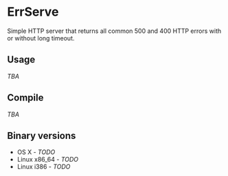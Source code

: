 # ErrServe

Simple HTTP server that returns all common 500 and 400 HTTP errors with or without long timeout.

## Usage

_TBA_

## Compile

_TBA_

## Binary versions

* OS X - _TODO_
* Linux x86_64 - _TODO_
* Linux i386 - _TODO_
